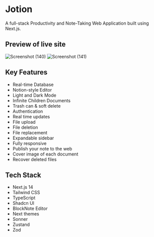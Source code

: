 # Jotion

<p> A full-stack Productivity and Note-Taking Web Application built using Next.js.</p>


## Preview of live site
![Screenshot (140)](https://github.com/sougata-github/Jotion/assets/102734212/b83a0559-33c2-40c3-8d83-50a29cdf9b7f)
![Screenshot (141)](https://github.com/sougata-github/Jotion/assets/102734212/03aa9922-7e1f-447b-a204-72c86d6f880b)


## Key Features

- Real-time Database
- Notion-style Editor
- Light and Dark Mode
- Infinite Children Documents
- Trash can & soft delete
- Authentication
- Real time updates
- File upload
- File deletion
- File replacement
- Expandable sidebar
- Fully responsive
- Publish your note to the web
- Cover image of each document
- Recover deleted files

## Tech Stack

- Next.js 14
- Tailwind CSS
- TypeScript
- Shadcn UI
- BlockNote Editor
- Next themes
- Sonner
- Zustand
- Zod
